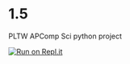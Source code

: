 # 1.5
PLTW APComp Sci python project

[![Run on Repl.it](https://repl.it/badge/github/CamC9/1.5)](https://repl.it/github/CamC9/1.5)